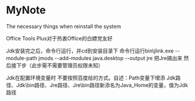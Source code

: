 # MyNote
The necessary things when reinstall the system 


Office Tools Plus对于热衷Office的白嫖党友好


Jdk安装完之后，命令行运行，并cd到安装目录下 命令行运行bin\jlink.exe --module-path jmods --add-modules java.desktop --output jre
把Jre搞出来 然后接下步（此步需不需要管理员权限未知）


Jdk在配置环境变量时 不要按照百度给的方式。自述：Path变量下增添 Jdk路径、Jdk\bin路径、Jre路径、Jre\bin路径新添名为Java_Home的变量，值为Jdk路径
 
 
 
                                               
